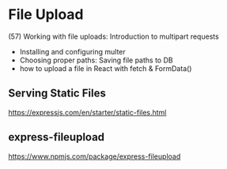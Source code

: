 # File Upload

(57) Working with file uploads: Introduction to multipart requests
- Installing and configuring multer
- Choosing proper paths: Saving file paths to DB
- how to upload a file in React with fetch & FormData()

## Serving Static Files
https://expressjs.com/en/starter/static-files.html

## express-fileupload
https://www.npmjs.com/package/express-fileupload
